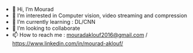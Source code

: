 - 👋 Hi, I’m Mourad
- 👀 I’m interested in Computer vision, video streaming and compression
- 🌱 I’m currently learning : DL/CNN
- 💞️ I’m looking to collaborate
- 📫 How to reach me : mouradaklouf2016@gmail.com / https://www.linkedin.com/in/mourad-aklouf/


